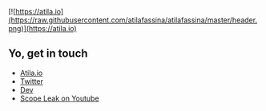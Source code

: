 [![https://atila.io](https://raw.githubusercontent.com/atilafassina/atilafassina/master/header.png)](https://atila.io)

## Yo, get in touch

- [Atila.io](https://atila.io)
- [Twitter](https://atila.io/twitter)
- [Dev](https://atila.io/dev)
- [Scope Leak on Youtube](https://atila.io/youtube)
